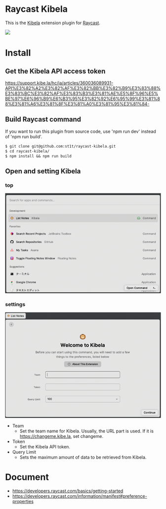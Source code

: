 # Raycast Kibela

This is the [Kibela](https://kibe.la/) extension plugin for [Raycast](https://www.raycast.com/).

![](assets/top.gif)

# Install

## Get the Kibela API access token

https://support.kibe.la/hc/ja/articles/360036089931-API%E3%82%A2%E3%82%AF%E3%82%BB%E3%82%B9%E3%83%88%E3%83%BC%E3%82%AF%E3%83%B3%E3%81%AE%E5%8F%96%E5%BE%97%E6%96%B9%E6%B3%95%E3%82%92%E6%95%99%E3%81%88%E3%81%A6%E3%81%8F%E3%81%A0%E3%81%95%E3%81%84-

## Build Raycast command

If you want to run this plugin from source code, use 'npm run dev' instead of 'npm run build'.

```shell
$ git clone git@github.com:st1t/raycast-kibela.git
$ cd raycast-kibela/
$ npm install && npm run build
```

## Open and setting Kibela

### top

![](assets/top.png)

### settings

![](assets/kibela-settings.png)

- Team
    - Set the team name for Kibela. Usually, the URL part is used. If it is https://changeme.kibe.la, set changeme.
- Token
    - Set the Kibela API token.
- Query Limit
    - Sets the maximum amount of data to be retrieved from Kibela.

# Document

- https://developers.raycast.com/basics/getting-started
- https://developers.raycast.com/information/manifest#preference-properties
